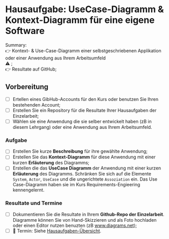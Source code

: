 # Hausaufgabe: UseCase-Diagramm & Kontext-Diagramm für eine eigene Software

Summary:<br>
:point_right: Kontext- & Use-Case-Diagramm einer selbstgeschriebenen Applikation oder einer Anwendung aus Ihrem Arbeitsumfeld<br> :warning: ;
<br>:point_right: Resultate auf GitHub;

## Vorbereitung
- [ ] Ertellen eines GibHub-Accounts für den Kurs oder benutzen Sie Ihren bestehenden Account;
- [ ] Erstellen Sie ein Repository für die Resultate Ihrer Hausaufgaben der Einzelarbeit; 
- [ ] Wählen sie eine Anwendung die sie selber entwickelt haben (zB in diesem Lehrgang) oder eine Anwendung aus Ihrem Arbeitsumfeld.

### Aufgabe
- [ ] Erstellen Sie kurze **Beschreibung** für ihre gewählte Anwendung;
- [ ] Erstellen Sie das **Kontext-Diagramm** für diese Anwendung mit einer kurzen **Erläuterung** des Diagramms;
- [ ] Erstellen die das **UseCase Diagramm** der Anwendung mit einer kurzen **Erläuterung** des Diagramms. Schränken Sie sich auf die Elemente `System`, `Actor`, `UseCase` und die ungerichtete `Assoziation` ein. Das Use Case-Diagramm haben sie im Kurs Requirements-Engieering kennengelernt.

### Resultate und Termine
- [ ] Dokumentieren Sie die Resultate in Ihrem **Github-Repo der Einzelarbeit**. Diagramme können Sie von Hand-Skizzieren und als Foto hochladen oder einen Editor nutzen benuzten (zB www.diagrams.net);
- [ ] :date: Termin: Siehe [Hausaufgaben-Übersicht](README.md).

<!---

//- [ ] \(Gruppe) Bilden Sie eine 3er-Gruppen und max eine 2er-Gruppe in Ihrer Klasse;
## Gruppenarbeit

- [ ] Ertellen sie für Ihre Gruppe ein gemeinsames Repositories für die Resultate Ihrer Gruppenarbeiten;
- [ ] Informieren Sie den Dozent über die Tln Ihrer Gruppe und geben Sie Zugriff auf dessen Repository;
- [ ] Wählen Sie eine Anwendung für Ihre Gruppenarbeit aus;

### Aufgabe
- [ ] Erstellen Sie kurze **Beschreibung** für ihre gewählte Anwendung (Tipp: Verwenden Sie den Text der Aufgabenstellung :wink:);
- [ ] Erstellen Sie das **Kontext-Diagramm** für diese Anwendung mit einer kurzen **Erläuterung** des Diagramms;
- [ ] Erstellen die das **UseCase Diagram** der Anwendung mit einer kurzen **Erläuterung** des Diagramms. Schränken Sie sich auf die Elemente `System`, `Actor`, `UseCase` und die ungerichtete `Assoziation` ein. Das Use Case-Diagramm haben sie im Kurs Requirements-Engieering kennengelernt.

### Resultate und Termine
- [ ] Dokumentieren Sie die Resultate im **Github-Repo der Gruppe**. Diagramme können Sie von Hand-Skizzieren und als Foto hochladen oder einen Editor Ihrer Wahl benuzten (zB diagrams.net);
- [ ] Halten Sie sich bereit, Ihre Resultate der Klasse vorzustellenin (<3');
- [ ] :date: **12.1.2022** auf GitHub (sodass der Dozent Feedback geben kann).
-->

